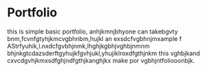 # Portfolio
this is simple basic portfolio, anhjkmnjbhyone can takebgvty bnm,fcvnfgtyhjkmcvgbhnbm,hujkl an exsdcfvgbhnjmxample f AStrfyuhik,l.nxdcfgvbhjnmk,lhghjkgbhjvghbjnmnm bhjnkgtcdazsderftgyhujkfgvhjukl,yhujiklroxdfgthjnkm this vghbjkand cxvcdgvhjkmxsdfghjndfgthjkanghjkx make por vgbhjntfoliooonbjk.
